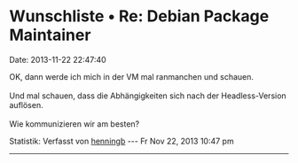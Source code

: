 Wunschliste • Re: Debian Package Maintainer
===========================================

Date: 2013-11-22 22:47:40

OK, dann werde ich mich in der VM mal ranmanchen und schauen.\
\
Und mal schauen, dass die Abhängigkeiten sich nach der Headless-Version
auflösen.\
\
Wie kommunizieren wir am besten?

Statistik: Verfasst von
[henningb](http://forum.yacy-websuche.de/memberlist.php?mode=viewprofile&u=9017)
--- Fr Nov 22, 2013 10:47 pm

------------------------------------------------------------------------
